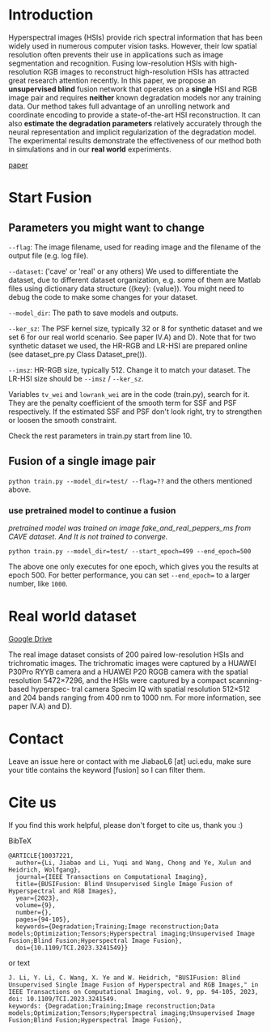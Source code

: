 # Introduction

Hyperspectral images (HSIs) provide rich spectral
information that has been widely used in numerous computer vision
tasks. However, their low spatial resolution often prevents their
use in applications such as image segmentation and recognition.
Fusing low-resolution HSIs with high-resolution RGB images to
reconstruct high-resolution HSIs has attracted great research attention recently. In this paper, we propose an **unsupervised blind**
fusion network that operates on a **single** HSI and RGB image
pair and requires **neither** known degradation models nor any
training data. Our method takes full advantage of an unrolling
network and coordinate encoding to provide a state-of-the-art HSI
reconstruction. It can also **estimate the degradation parameters**
relatively accurately through the neural representation and implicit
regularization of the degradation model. The experimental results
demonstrate the effectiveness of our method both in simulations
and in our **real world** experiments.

[paper](https://ieeexplore.ieee.org/document/10037221)

# Start Fusion

## Parameters you might want to change

`--flag`: The image filename, used for reading image and the filename of the output file (e.g. log file).

`--dataset`: ('cave' or 'real' or any others) We used to differentiate the dataset, due to different dataset organization, e.g. some of them are Matlab files using dictionary data structure ({key}: {value}). You might need to debug the code to make some changes for your dataset.

`--model_dir`: The path to save models and outputs.

`--ker_sz`: The PSF kernel size, typically 32 or 8 for synthetic dataset and we set 6 for our real world scenario. See paper IV.A) and D). Note that for two synthetic dataset we used, the HR-RGB and LR-HSI are prepared online (see dataset_pre.py Class Dataset_pre()).

`--imsz`: HR-RGB size, typically 512. Change it to match your dataset. The LR-HSI size should be `--imsz` / `--ker_sz`.

Variables `tv_wei` and `lowrank_wei` are in the code (train.py), search for it. They are the penalty coefficient of the smooth term for SSF and PSF respectively. If the estimated SSF and PSF don't look right, try to strengthen or loosen the smooth constraint.

Check the rest parameters in train.py start from line 10.

## Fusion of a single image pair

`python train.py --model_dir=test/ --flag=??` and the others mentioned above.

### use pretrained model to continue a fusion

*pretrained model was trained on image fake_and_real_peppers_ms from CAVE dataset. And It is not trained to converge.*

`python train.py --model_dir=test/ --start_epoch=499 --end_epoch=500`

The above one only executes for one epoch, which gives you the results at epoch 500. For better performance, you can set `--end_epoch=` to a larger number, like `1000`.

# Real world dataset

[Google Drive](https://drive.google.com/file/d/1RKdqJQ_u_UhK9KCiw8st3gsv6oFSVY9A/view?usp=drive_link)

The real image dataset consists of 200 paired low-resolution
HSIs and trichromatic images. The trichromatic images were
captured by a HUAWEI P30Pro RYYB camera and a HUAWEI
P20 RGGB camera with the spatial resolution 5472×7296, and
the HSIs were captured by a compact scanning-based hyperspec-
tral camera Specim IQ with spatial resolution 512×512 and
204 bands ranging from 400 nm to 1000 nm. For more information, see paper IV.A) and D).

# Contact

Leave an issue here or contact with me JiabaoL6 [at] uci.edu, make sure your title contains the keyword [fusion] so I can filter them.

# Cite us

If you find this work helpful, please don't forget to cite us, thank you :)

BibTeX

```
@ARTICLE{10037221,
  author={Li, Jiabao and Li, Yuqi and Wang, Chong and Ye, Xulun and Heidrich, Wolfgang},
  journal={IEEE Transactions on Computational Imaging}, 
  title={BUSIFusion: Blind Unsupervised Single Image Fusion of Hyperspectral and RGB Images}, 
  year={2023},
  volume={9},
  number={},
  pages={94-105},
  keywords={Degradation;Training;Image reconstruction;Data models;Optimization;Tensors;Hyperspectral imaging;Unsupervised Image Fusion;Blind Fusion;Hyperspectral Image Fusion},
  doi={10.1109/TCI.2023.3241549}}
```
or text
```
J. Li, Y. Li, C. Wang, X. Ye and W. Heidrich, "BUSIFusion: Blind Unsupervised Single Image Fusion of Hyperspectral and RGB Images," in IEEE Transactions on Computational Imaging, vol. 9, pp. 94-105, 2023, doi: 10.1109/TCI.2023.3241549.
keywords: {Degradation;Training;Image reconstruction;Data models;Optimization;Tensors;Hyperspectral imaging;Unsupervised Image Fusion;Blind Fusion;Hyperspectral Image Fusion},

```

